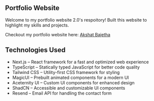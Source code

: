 ## Portfolio Website
Welcome to my portfolio website 2.0's respoitory! Built this website to highlight my skills and projects.

Checkout my portfolio website here: [Akshat Bajetha](https://akshatbajetha.vercel.app/)

## Technologies Used

- Next.js – React framework for a fast and optimized web experience
- TypeScript – Statically typed JavaScript for better code quality
- Tailwind CSS – Utility-first CSS framework for styling
- MagicUI – Prebuilt animated components for a modern UI
- Aceternity UI – Custom UI components for enhanced design
- ShadCN – Accessible and customizable UI components
- Resend – Email API for handling the contact form
